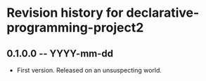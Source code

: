 # Revision history for declarative-programming-project2

## 0.1.0.0 -- YYYY-mm-dd

* First version. Released on an unsuspecting world.
